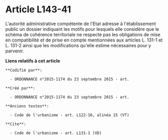# Article L143-41

L'autorité administrative compétente de l'Etat adresse à l'établissement public un dossier indiquant les motifs pour lesquels
elle considère que le schéma de cohérence territoriale ne respecte pas les obligations de mise en compatibilité et de prise
en compte mentionnées aux articles L. 131-1 et L. 131-2 ainsi que les modifications qu'elle estime nécessaires pour y
parvenir.

**Liens relatifs à cet article**

	**Codifié par**:

	  - ORDONNANCE n°2015-1174 du 23 septembre 2015 - art.

	**Créé par**:

	  - ORDONNANCE n°2015-1174 du 23 septembre 2015 - art.

	**Anciens textes**:

	  - Code de l'urbanisme - art. L122-16, alinéa 15 (VT)

	**Cite**:

	  - Code de l'urbanisme - art. L131-1 (VD)
